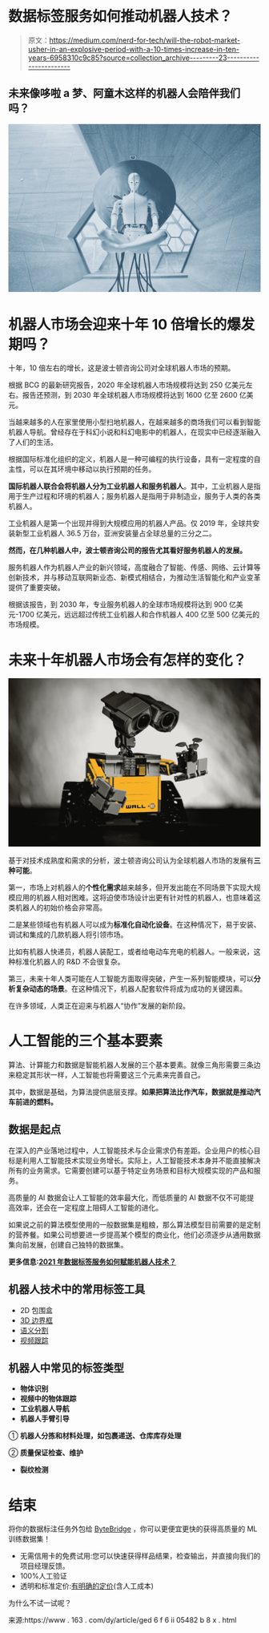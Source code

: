 # 数据标签服务如何推动机器人技术？

> 原文：<https://medium.com/nerd-for-tech/will-the-robot-market-usher-in-an-explosive-period-with-a-10-times-increase-in-ten-years-6958310c9c85?source=collection_archive---------23----------------------->

## 未来像哆啦 a 梦、阿童木这样的机器人会陪伴我们吗？

![](img/61629ad93c3400d7e2da5841e5aacd05.png)

# 机器人市场会迎来十年 10 倍增长的爆发期吗？

十年，10 倍左右的增长，这是波士顿咨询公司对全球机器人市场的预期。

根据 BCG 的最新研究报告，2020 年全球机器人市场规模将达到 250 亿美元左右。报告还预测，到 2030 年全球机器人市场规模将达到 1600 亿至 2600 亿美元。

当越来越多的人在家里使用小型扫地机器人，在越来越多的商场我们可以看到智能机器人导航。曾经存在于科幻小说和科幻电影中的机器人，在现实中已经逐渐融入了人们的生活。

根据国际标准化组织的定义，机器人是一种可编程的执行设备，具有一定程度的自主性，可以在其环境中移动以执行预期的任务。

**国际机器人联合会将机器人分为工业机器人和服务机器人**。其中，工业机器人是指用于生产过程和环境的机器人；服务机器人是指用于非制造业，服务于人类的各类机器人。

工业机器人是第一个出现并得到大规模应用的机器人产品。仅 2019 年，全球共安装新型工业机器人 36.5 万台，亚洲安装量占全球总量的三分之二。

**然而，在几种机器人中，波士顿咨询公司的报告尤其看好服务机器人的发展。**

服务机器人作为机器人产业的新兴领域，高度融合了智能、传感、网络、云计算等创新技术，并与移动互联网新业态、新模式相结合，为推动生活智能化和产业变革提供了重要突破。

根据该报告，到 2030 年，专业服务机器人的全球市场规模将达到 900 亿美元-1700 亿美元，远远超过传统工业机器人和合作机器人 400 亿至 500 亿美元的市场规模。

# 未来十年机器人市场会有怎样的变化？

![](img/ae78aab65b1e6badb97c41143efe5bce.png)

基于对技术成熟度和需求的分析，波士顿咨询公司认为全球机器人市场的发展有**三种可能**。

第一，市场上对机器人的**个性化需求**越来越多，但开发出能在不同场景下实现大规模应用的机器人相对困难。这将迫使市场设计出更有针对性的机器人，也意味着这类机器人的初始价格会非常高。

二是某些领域也有机器人可以成为**标准化自动化设备**。在这种情况下，易于安装、调试和集成的几款机器人将引领市场。

比如有机器人快递员，机器人装配工，或者给电动车充电的机器人。一般来说，这种标准化机器人的 R&D 不会很复杂。

第三，未来十年人类可能在人工智能方面取得突破，产生一系列智能模块，可以**分析复杂动态的场景**。在这种情况下，机器人配套软件将成为成功的关键因素。

在许多领域，人类正在迎来与机器人“协作”发展的新阶段。

# 人工智能的三个基本要素

算法、计算能力和数据是智能机器人发展的三个基本要素。就像三角形需要三条边来稳定其形状一样，人工智能也将需要这三个元素来完善自己。

其中，数据是基础，为算法提供底层支撑。**如果把算法比作汽车，数据就是推动汽车前进的燃料。**

## 数据是起点

在深入的产业落地过程中，人工智能技术与企业需求仍有差距。企业用户的核心目标是利用人工智能技术实现业务增长。实际上，人工智能技术本身并不能直接解决所有的业务需求。它需要创建可以基于特定业务场景和目标大规模实现的产品和服务。

高质量的 AI 数据会让人工智能的效率最大化，而低质量的 AI 数据不仅不可能提高效率，还会在一定程度上阻碍人工智能的进化。

如果说之前的算法模型使用的一般数据集是粗粮，那么算法模型目前需要的是定制的营养餐。如果公司想要进一步提高某个模型的商业化，他们必须逐步从通用数据集向前发展，创建自己独特的数据集。

**更多信息:**[**2021 年数据标签服务如何赋能机器人技术？**](https://tinyurl.com/2pk3npkw)

## 机器人技术中的常用标签工具

*   2D 包围盒
*   [3D 边界框](https://tinyurl.com/u7u4me)
*   [语义分割](https://tinyurl.com/48w576p7)
*   [视频跟踪](http://tinyurl.com/wmu4yfhh)

## 机器人中常见的标签类型

*   **物体识别**
*   **视频中的物体跟踪**
*   **工业机器人导航**
*   **机器人手臂引导**

① **机器人分拣和材料处理，如包裹递送、仓库库存处理**

② **质量保证检查、维护**

*   **裂纹检测**

# 结束

将你的数据标注任务外包给 [ByteBridge](https://tinyurl.com/yxmsdyrk) ，你可以更便宜更快的获得高质量的 ML 训练数据集！

*   无需信用卡的免费试用:您可以快速获得样品结果，检查输出，并直接向我们的项目经理反馈。
*   100%人工验证
*   透明和标准定价:[有明确的定价](https://www.bytebridge.io/#/?module=price)(含人工成本)

为什么不试一试呢？

来源:https://www . 163 . com/dy/article/ged 6 f 6 ii 05482 b 8 x . html